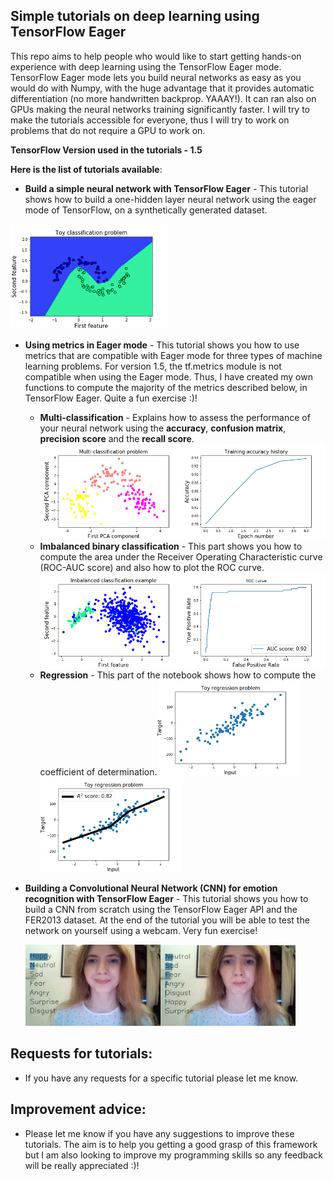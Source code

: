 ## Simple tutorials on deep learning using TensorFlow Eager

This repo aims to help people who would like to start getting hands-on experience with deep learning using the TensorFlow Eager mode. TensorFlow Eager mode lets you build neural networks as easy as you would do with Numpy, with the huge advantage that it provides automatic differentiation (no more handwritten backprop. YAAAY!). It can ran also on GPUs making the neural networks training significantly faster.
I will try to make the tutorials accessible for everyone, thus I will try to work on problems that do not require a GPU to work on.

**TensorFlow Version used in the tutorials - 1.5**

**Here is the list of tutorials available**:
* **Build a simple neural network with TensorFlow Eager** - This tutorial shows how to build a one-hidden layer neural network using the eager mode of TensorFlow, on a synthetically generated dataset.
<img src="tutorials_graphics/01_tutorial_picture.png" width="50%"/>


* **Using metrics in Eager mode** - This tutorial shows you how to use metrics
that are compatible with Eager mode for three types of machine learning problems. For version 1.5, the tf.metrics module is not compatible when using the Eager mode. Thus, I have created my own functions to compute the majority of the metrics described below, in TensorFlow Eager. Quite a fun exercise :)!
    * **Multi-classification** - Explains how to assess the performance of your neural network using the **accuracy**, **confusion matrix**, **precision score** and the **recall score**.
    <img src="tutorials_graphics/02_multiclassification.png" width="50%"/><img src="tutorials_graphics/02_accuracy.png" width="50%"/>
    * **Imbalanced binary classification** - This part shows you how to compute the
     area under the Receiver Operating Characteristic curve (ROC-AUC score) and also
     how to plot the ROC curve.
     <img src="tutorials_graphics/02_imbalanced_dataset.png" width="50%"/><img src="tutorials_graphics/02_imbalanced_roc_auc.png" width="50%"/>
    * **Regression** - This part of the notebook shows how to compute the coefficient of determination.<img src='tutorials_graphics/02_regression.png' width='50%'/><img src='tutorials_graphics/02_r2_score.png' width='50%'/>


* **Building a Convolutional Neural Network (CNN) for emotion recognition with TensorFlow Eager** - This tutorial shows you how to build a CNN from scratch using the TensorFlow Eager API and the FER2013 dataset. At the end of the tutorial you will be able to test the network on yourself using a webcam. Very fun exercise!

  <img src="tutorials_graphics/test_1.png" width="45%"/><img src="tutorials_graphics/test_2.png" width="45%"/>


Requests for tutorials:
----
* If you have any requests for a specific tutorial please let me know.

Improvement advice:
----
* Please let me know if you have any suggestions to improve these tutorials. The aim is to help you getting a good grasp of this framework but I am also looking to improve my programming skills so any feedback will be really appreciated :)!
